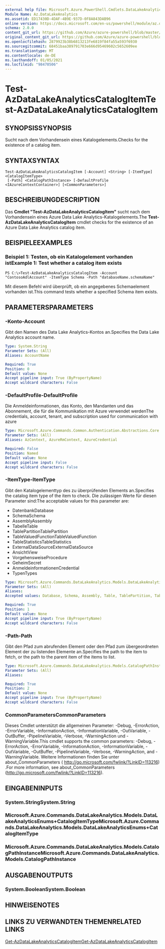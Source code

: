 ```yaml
---
external help file: Microsoft.Azure.PowerShell.Cmdlets.DataLakeAnalytics.dll-Help.xml
Module Name: Az.DataLakeAnalytics
ms.assetid: ED17430D-4DAF-4B9E-937D-0F8A843DAB96
online version: https://docs.microsoft.com/en-us/powershell/module/az.datalakeanalytics/test-azdatalakeanalyticscatalogitem
schema: 2.0.0
content_git_url: https://github.com/Azure/azure-powershell/blob/master/src/DataLakeAnalytics/DataLakeAnalytics/help/Test-AzDataLakeAnalyticsCatalogItem.md
original_content_git_url: https://github.com/Azure/azure-powershell/blob/master/src/DataLakeAnalytics/DataLakeAnalytics/help/Test-AzDataLakeAnalyticsCatalogItem.md
ms.openlocfilehash: 2879923b38b6813213fe6819f84fa55a593f6930
ms.sourcegitcommit: 68451baa389791703e666d95469602c5652609ee
ms.translationtype: MT
ms.contentlocale: de-DE
ms.lasthandoff: 01/05/2021
ms.locfileid: "98470506"
---
```

# <span data-ttu-id="741fd-101">Test-AzDataLakeAnalyticsCatalogItem</span><span class="sxs-lookup"><span data-stu-id="741fd-101">Test-AzDataLakeAnalyticsCatalogItem</span></span>

## <span data-ttu-id="741fd-102">SYNOPSIS</span><span class="sxs-lookup"><span data-stu-id="741fd-102">SYNOPSIS</span></span>
<span data-ttu-id="741fd-103">Sucht nach dem Vorhandensein eines Katalogelements.</span><span class="sxs-lookup"><span data-stu-id="741fd-103">Checks for the existence of a catalog item.</span></span>

## <span data-ttu-id="741fd-104">SYNTAX</span><span class="sxs-lookup"><span data-stu-id="741fd-104">SYNTAX</span></span>

```
Test-AzDataLakeAnalyticsCatalogItem [-Account] <String> [-ItemType] <CatalogItemType>
 [-Path] <CatalogPathInstance> [-DefaultProfile <IAzureContextContainer>] [<CommonParameters>]
```

## <span data-ttu-id="741fd-105">BESCHREIBUNG</span><span class="sxs-lookup"><span data-stu-id="741fd-105">DESCRIPTION</span></span>
<span data-ttu-id="741fd-106">Das **Cmdlet "Test-AzDataLakeAnalyticsCatalogItem"** sucht nach dem Vorhandensein eines Azure Data Lake Analytics-Katalogelements.</span><span class="sxs-lookup"><span data-stu-id="741fd-106">The **Test-AzDataLakeAnalyticsCatalogItem** cmdlet checks for the existence of an Azure Data Lake Analytics catalog item.</span></span>

## <span data-ttu-id="741fd-107">BEISPIELE</span><span class="sxs-lookup"><span data-stu-id="741fd-107">EXAMPLES</span></span>

### <span data-ttu-id="741fd-108">Beispiel 1: Testen, ob ein Katalogelement vorhanden ist</span><span class="sxs-lookup"><span data-stu-id="741fd-108">Example 1: Test whether a catalog item exists</span></span>
```
PS C:\>Test-AzDataLakeAnalyticsCatalogItem -Account "ContosoAdlAccount" -ItemType Schema -Path "databaseName.schemaName"
```

<span data-ttu-id="741fd-109">Mit diesem Befehl wird überprüft, ob ein angegebenes Schemaelement vorhanden ist.</span><span class="sxs-lookup"><span data-stu-id="741fd-109">This command tests whether a specified Schema item exists.</span></span>

## <span data-ttu-id="741fd-110">PARAMETERS</span><span class="sxs-lookup"><span data-stu-id="741fd-110">PARAMETERS</span></span>

### <span data-ttu-id="741fd-111">-Konto</span><span class="sxs-lookup"><span data-stu-id="741fd-111">-Account</span></span>
<span data-ttu-id="741fd-112">Gibt den Namen des Data Lake Analytics-Kontos an.</span><span class="sxs-lookup"><span data-stu-id="741fd-112">Specifies the Data Lake Analytics account name.</span></span>

```yaml
Type: System.String
Parameter Sets: (All)
Aliases: AccountName

Required: True
Position: 0
Default value: None
Accept pipeline input: True (ByPropertyName)
Accept wildcard characters: False
```

### <span data-ttu-id="741fd-113">-DefaultProfile</span><span class="sxs-lookup"><span data-stu-id="741fd-113">-DefaultProfile</span></span>
<span data-ttu-id="741fd-114">Die Anmeldeinformationen, das Konto, den Mandanten und das Abonnement, die für die Kommunikation mit Azure verwendet werden</span><span class="sxs-lookup"><span data-stu-id="741fd-114">The credentials, account, tenant, and subscription used for communication with azure</span></span>

```yaml
Type: Microsoft.Azure.Commands.Common.Authentication.Abstractions.Core.IAzureContextContainer
Parameter Sets: (All)
Aliases: AzContext, AzureRmContext, AzureCredential

Required: False
Position: Named
Default value: None
Accept pipeline input: False
Accept wildcard characters: False
```

### <span data-ttu-id="741fd-115">-ItemType</span><span class="sxs-lookup"><span data-stu-id="741fd-115">-ItemType</span></span>
<span data-ttu-id="741fd-116">Gibt den Katalogelementtyp des zu überprüfenden Elements an.</span><span class="sxs-lookup"><span data-stu-id="741fd-116">Specifies the catalog item type of the item to check.</span></span>
<span data-ttu-id="741fd-117">Die zulässigen Werte für diesen Parameter sind:</span><span class="sxs-lookup"><span data-stu-id="741fd-117">The acceptable values for this parameter are:</span></span>
- <span data-ttu-id="741fd-118">Datenbank</span><span class="sxs-lookup"><span data-stu-id="741fd-118">Database</span></span>
- <span data-ttu-id="741fd-119">Schema</span><span class="sxs-lookup"><span data-stu-id="741fd-119">Schema</span></span>
- <span data-ttu-id="741fd-120">Assembly</span><span class="sxs-lookup"><span data-stu-id="741fd-120">Assembly</span></span>
- <span data-ttu-id="741fd-121">Tabelle</span><span class="sxs-lookup"><span data-stu-id="741fd-121">Table</span></span>
- <span data-ttu-id="741fd-122">TablePartition</span><span class="sxs-lookup"><span data-stu-id="741fd-122">TablePartition</span></span>
- <span data-ttu-id="741fd-123">TableValuedFunction</span><span class="sxs-lookup"><span data-stu-id="741fd-123">TableValuedFunction</span></span>
- <span data-ttu-id="741fd-124">TableStatistics</span><span class="sxs-lookup"><span data-stu-id="741fd-124">TableStatistics</span></span>
- <span data-ttu-id="741fd-125">ExternalDataSource</span><span class="sxs-lookup"><span data-stu-id="741fd-125">ExternalDataSource</span></span>
- <span data-ttu-id="741fd-126">Ansicht</span><span class="sxs-lookup"><span data-stu-id="741fd-126">View</span></span>
- <span data-ttu-id="741fd-127">Vorgehensweise</span><span class="sxs-lookup"><span data-stu-id="741fd-127">Procedure</span></span>
- <span data-ttu-id="741fd-128">Geheim</span><span class="sxs-lookup"><span data-stu-id="741fd-128">Secret</span></span>
- <span data-ttu-id="741fd-129">Anmeldeinformationen</span><span class="sxs-lookup"><span data-stu-id="741fd-129">Credential</span></span>
- <span data-ttu-id="741fd-130">Typen</span><span class="sxs-lookup"><span data-stu-id="741fd-130">Types</span></span>

```yaml
Type: Microsoft.Azure.Commands.DataLakeAnalytics.Models.DataLakeAnalyticsEnums+CatalogItemType
Parameter Sets: (All)
Aliases:
Accepted values: Database, Schema, Assembly, Table, TablePartition, TableValuedFunction, TableStatistics, ExternalDataSource, View, Procedure, Secret, Credential, Types, Package

Required: True
Position: 1
Default value: None
Accept pipeline input: True (ByPropertyName)
Accept wildcard characters: False
```

### <span data-ttu-id="741fd-131">-Path</span><span class="sxs-lookup"><span data-stu-id="741fd-131">-Path</span></span>
<span data-ttu-id="741fd-132">Gibt den Pfad zum abrufenden Element oder den Pfad zum übergeordneten Element der zu listenden Elemente an.</span><span class="sxs-lookup"><span data-stu-id="741fd-132">Specifies the path to the item to fetch, or the path to the parent item of the items to list.</span></span>

```yaml
Type: Microsoft.Azure.Commands.DataLakeAnalytics.Models.CatalogPathInstance
Parameter Sets: (All)
Aliases:

Required: True
Position: 2
Default value: None
Accept pipeline input: True (ByPropertyName)
Accept wildcard characters: False
```

### <span data-ttu-id="741fd-133">CommonParameters</span><span class="sxs-lookup"><span data-stu-id="741fd-133">CommonParameters</span></span>
<span data-ttu-id="741fd-134">Dieses Cmdlet unterstützt die allgemeinen Parameter: -Debug, -ErrorAction, -ErrorVariable, -InformationAction, -InformationVariable, -OutVariable, -OutBuffer, -PipelineVariable, -Verbose, -WarningAction und -WarningVariable.</span><span class="sxs-lookup"><span data-stu-id="741fd-134">This cmdlet supports the common parameters: -Debug, -ErrorAction, -ErrorVariable, -InformationAction, -InformationVariable, -OutVariable, -OutBuffer, -PipelineVariable, -Verbose, -WarningAction, and -WarningVariable.</span></span> <span data-ttu-id="741fd-135">Weitere Informationen finden Sie unter about_CommonParameters ( http://go.microsoft.com/fwlink/?LinkID=113216) .</span><span class="sxs-lookup"><span data-stu-id="741fd-135">For more information, see about_CommonParameters (http://go.microsoft.com/fwlink/?LinkID=113216).</span></span>

## <span data-ttu-id="741fd-136">EINGABEN</span><span class="sxs-lookup"><span data-stu-id="741fd-136">INPUTS</span></span>

### <span data-ttu-id="741fd-137">System.String</span><span class="sxs-lookup"><span data-stu-id="741fd-137">System.String</span></span>

### <span data-ttu-id="741fd-138">Microsoft.Azure.Commands.DataLakeAnalytics.Models.DataLakeAnalyticsEnums+CatalogItemType</span><span class="sxs-lookup"><span data-stu-id="741fd-138">Microsoft.Azure.Commands.DataLakeAnalytics.Models.DataLakeAnalyticsEnums+CatalogItemType</span></span>

### <span data-ttu-id="741fd-139">Microsoft.Azure.Commands.DataLakeAnalytics.Models.CatalogPathInstance</span><span class="sxs-lookup"><span data-stu-id="741fd-139">Microsoft.Azure.Commands.DataLakeAnalytics.Models.CatalogPathInstance</span></span>

## <span data-ttu-id="741fd-140">AUSGABEN</span><span class="sxs-lookup"><span data-stu-id="741fd-140">OUTPUTS</span></span>

### <span data-ttu-id="741fd-141">System.Boolean</span><span class="sxs-lookup"><span data-stu-id="741fd-141">System.Boolean</span></span>

## <span data-ttu-id="741fd-142">HINWEISE</span><span class="sxs-lookup"><span data-stu-id="741fd-142">NOTES</span></span>

## <span data-ttu-id="741fd-143">LINKS ZU VERWANDTEN THEMEN</span><span class="sxs-lookup"><span data-stu-id="741fd-143">RELATED LINKS</span></span>

[<span data-ttu-id="741fd-144">Get-AzDataLakeAnalyticsCatalogItem</span><span class="sxs-lookup"><span data-stu-id="741fd-144">Get-AzDataLakeAnalyticsCatalogItem</span></span>](./Get-AzDataLakeAnalyticsCatalogItem.md)


